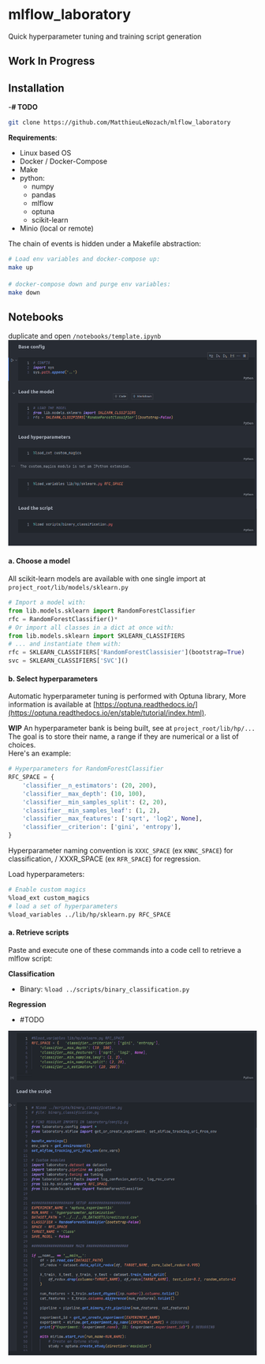 # mlflow_laboratory
Quick hyperparameter tuning and training script generation
## **Work In Progress**


## **Installation**
 -**# TODO**

```bash
git clone https://github.com/MatthieuLeNozach/mlflow_laboratory
```
**Requirements**:
- Linux based OS
- Docker / Docker-Compose
- Make
- python:
  - numpy
  - pandas
  - mlflow
  - optuna
  - scikit-learn
- Minio (local or remote)
  
The chain of events is hidden under a Makefile abstraction:
```bash
# Load env variables and docker-compose up:
make up

# docker-compose down and purge env variables:
make down
```





## **Notebooks**
duplicate and open `/notebooks/template.ipynb`
![txt](readme/1.png)


#### **a. Choose a model**
All scikit-learn models are available with one single import at `project_root/lib/models/sklearn.py`
```py
# Import a model with:
from lib.models.sklearn import RandomForestClassifier
rfc = RandomForestClassifier()*
# Or import all classes in a dict at once with:
from lib.models.sklearn import SKLEARN_CLASSIFIERS
# ... and instantiate them with:
rfc = SKLEARN_CLASSIFIERS['RandomForestClassisier'](bootstrap=True)
svc = SKLEARN_CLASSIFIERS['SVC']()
```
#### **b. Select hyperparameters**
Automatic hyperparameter tuning is performed with Optuna library,
More information is available at [https://optuna.readthedocs.io/](https://optuna.readthedocs.io/en/stable/tutorial/index.html).  

**WIP** An hyperparameter bank is being built, see at `project_root/lib/hp/...`
The goal is to store their name, a range if they are numerical or a list of choices.  
Here's an example:
```py
# Hyperparameters for RandomForestClassifier
RFC_SPACE = {
    'classifier__n_estimators': (20, 200),
    'classifier__max_depth': (10, 100),
    'classifier__min_samples_split': (2, 20),
    'classifier__min_samples_leaf': (1, 2),
    'classifier__max_features': ['sqrt', 'log2', None],
    'classifier__criterion': ['gini', 'entropy'],
}
```
Hyperparameter naming convention is `XXXC_SPACE` (ex `KNNC_SPACE`) for classification, / XXXR_SPACE (ex `RFR_SPACE`) for regression.  

 Load hyperparameters:
```bash
# Enable custom magics
%load_ext custom_magics
# load a set of hyperparameters
%load_variables ../lib/hp/sklearn.py RFC_SPACE
```
#### **a. Retrieve scripts**

Paste and execute one of these commands into a code cell to retrieve a mlflow script:

**Classification**  
- Binary: `%load ../scripts/binary_classification.py`

**Regression**  
- #TODO

![txt](readme/2.png)